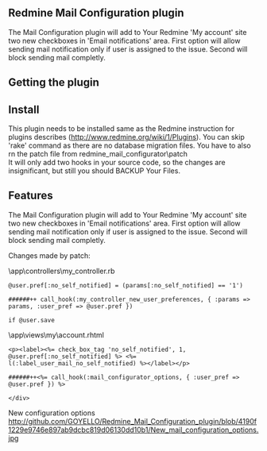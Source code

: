 ## Redmine Mail Configuration plugin

The Mail Configuration plugin will add to Your Redmine 'My account' site two new checkboxes in 'Email notifications' area. 
First option will allow sending mail notification only if user is assigned to the issue. Second will block sending mail completly.

## Getting the plugin

## Install

This plugin needs to be installed same as the Redmine instruction for plugins describes (http://www.redmine.org/wiki/1/Plugins).
You can skip 'rake' command as there are no database migration files.
You have to also rn the patch file from redmine_mail_configurator\patch\
It will only add two hooks in your source code, so the changes are insignificant, but still you should BACKUP Your Files.

## Features

The Mail Configuration plugin will add to Your Redmine 'My account' site two new checkboxes in 'Email notifications' area. 
First option will allow sending mail notification only if user is assigned to the issue. Second will block sending mail completly.

Changes made by patch:

<redmine root>\app\controllers\my_controller.rb

	@user.pref[:no_self_notified] = (params[:no_self_notified] == '1')

	######++ call_hook(:my_controller_new_user_preferences, { :params => params, :user_pref => @user.pref })

	if @user.save


<redmine root>\app\views\my\account.rhtml

	<p><label><%= check_box_tag 'no_self_notified', 1, @user.pref[:no_self_notified] %> <%= l(:label_user_mail_no_self_notified) %></label></p>

	######++<%= call_hook(:mail_configurator_options, { :user_pref => @user.pref }) %>

	</div>


New configuration options
<img>http://github.com/GOYELLO/Redmine_Mail_Configuration_plugin/blob/4190f1229e9746e897ab9dcbc819d06130dd10b1/New_mail_configuration_options.jpg</img>